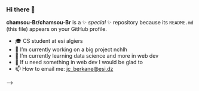 ### Hi there 👋


**chamsou-Br/chamsou-Br** is a ✨ _special_ ✨ repository because its `README.md` (this file) appears on your GitHub profile.

- 🎓 CS student at esi algiers
- 🔭 I’m currently working on a big project nchlh
- 🌱 I’m currently learning data science and more in web dev
- 💬 If u need something in web dev I would be glad to
- 📫 How to email me: jc_berkane@esi.dz

-->
